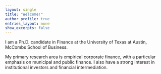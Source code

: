 ```yaml
---
layout: single
title: "Welcome!"
author_profile: true
entries_layout: none
show_excerpts: false
---
```


I am a Ph.D. candidate in Finance at the University of Texas at Austin, McCombs School of Business. 

My primary research area is empirical corporate finance, with a particular emphasis on municipal and public finance. I also have a strong interest in institutional investors and financial intermediation.
